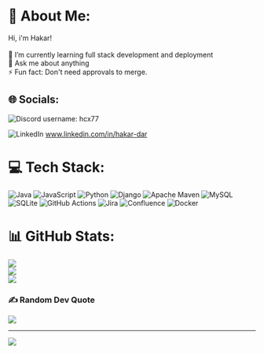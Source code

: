 # 💫 About Me:
Hi, i'm Hakar! <br> <br> 
🌱 I’m currently learning full stack development and deployment<br>💬 Ask me about anything<br>⚡ Fun fact: Don't need approvals to merge.


## 🌐 Socials:
![Discord](https://img.shields.io/badge/Discord-%237289DA.svg?logo=discord&logoColor=white)
username: hcx77 

![LinkedIn](https://img.shields.io/badge/LinkedIn-%230077B5.svg?logo=linkedin&logoColor=white)
www.linkedin.com/in/hakar-dar

# 💻 Tech Stack:
![Java](https://img.shields.io/badge/java-%23ED8B00.svg?style=for-the-badge&logo=openjdk&logoColor=white) ![JavaScript](https://img.shields.io/badge/javascript-%23323330.svg?style=for-the-badge&logo=javascript&logoColor=%23F7DF1E) ![Python](https://img.shields.io/badge/python-3670A0?style=for-the-badge&logo=python&logoColor=ffdd54) ![Django](https://img.shields.io/badge/django-%23092E20.svg?style=for-the-badge&logo=django&logoColor=white) ![Apache Maven](https://img.shields.io/badge/Apache%20Maven-C71A36?style=for-the-badge&logo=Apache%20Maven&logoColor=white) ![MySQL](https://img.shields.io/badge/mysql-4479A1.svg?style=for-the-badge&logo=mysql&logoColor=white) ![SQLite](https://img.shields.io/badge/sqlite-%2307405e.svg?style=for-the-badge&logo=sqlite&logoColor=white) ![GitHub Actions](https://img.shields.io/badge/github%20actions-%232671E5.svg?style=for-the-badge&logo=githubactions&logoColor=white) ![Jira](https://img.shields.io/badge/jira-%230A0FFF.svg?style=for-the-badge&logo=jira&logoColor=white) ![Confluence](https://img.shields.io/badge/confluence-%23172BF4.svg?style=for-the-badge&logo=confluence&logoColor=white) ![Docker](https://img.shields.io/badge/docker-%230db7ed.svg?style=for-the-badge&logo=docker&logoColor=white)
# 📊 GitHub Stats:
![](https://github-readme-stats.vercel.app/api?username=hdar88&theme=calm_pink&hide_border=false&include_all_commits=false&count_private=false)<br/>
![](https://github-readme-streak-stats.herokuapp.com/?user=hdar88&theme=calm_pink&hide_border=false)<br/>
![](https://github-readme-stats.vercel.app/api/top-langs/?username=hdar88&theme=calm_pink&hide_border=false&include_all_commits=false&count_private=false&layout=compact)

### ✍️ Random Dev Quote
![](https://quotes-github-readme.vercel.app/api?type=horizontal&theme=gruvbox)

---
[![](https://visitcount.itsvg.in/api?id=hdar88&icon=0&color=2)](https://visitcount.itsvg.in)

<!-- Proudly created with GPRM ( https://gprm.itsvg.in ) -->
